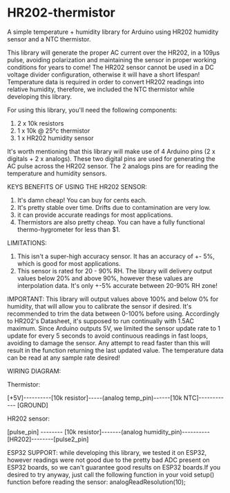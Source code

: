 # HR202-thermistor
A simple temperature + humidity library for Arduino using HR202 humidity sensor and a NTC thermistor.

This library will generate the proper AC current over the HR202, in a 109µs pulse, avoiding polarization and maintaining the sensor in proper working conditions for years to come! The HR202 sensor cannot be used in a DC voltage divider configuration, otherwise it will have a short lifespan! Temperature data is required in order to convert HR202 readings into relative humidity, therefore, we included the NTC thermistor while developing this library.

For using this library, you'll need the following components:
1) 2 x 10k resistors
2) 1 x 10k @ 25°c thermistor
3) 1 x HR202 humidity sensor

It's worth mentioning that this library will make use of 4 Arduino pins (2 x digitals + 2 x analogs). These two digital pins are used for generating the AC pulse across the HR202 sensor. The 2 analogs pins are for reading the temperature and humidity sensors.

KEYS BENEFITS OF USING THE HR202 SENSOR:
1) It's damn cheap! You can buy for cents each.
2) It's pretty stable over time. Drifts due to contamination are very low.
3) it can provide accurate readings for most applications.
4) Thermistors are also pretty cheap. You can have a fully functional thermo-hygrometer for less than $1.

LIMITATIONS:
1) This isn't a super-high accuracy sensor. It has an accuracy of +- 5%, which is good for most applications.
2) This sensor is rated for 20 - 90% RH. The library will delivery output values below 20% and above 90%, however these values are interpolation data. It's only +-5% accurate between 20-90% RH zone!

IMPORTANT:
This library will output values above 100% and below 0% for humidity, that will allow you to calibrate the sensor if desired. It's recommended to trim the data between 0-100% before using.
Accordingly to HR202's Datasheet, it's supposed to run continually with 1.5AC maximum. Since Arduino outputs 5V, we limited the sensor update rate to 1 update for every 5 seconds to avoid continuous readings in fast loops, avoiding to damage the sensor. Any attempt to read faster than this will result in the function returning the last updated value. The temperature data can be read at any sample rate desired!

WIRING DIAGRAM:

Thermistor:

[+5V]----------[10k resistor]-----(analog temp_pin)------[10k NTC]------------ [GROUND]

HR202 sensor:

[pulse_pin] -------- [10k resistor]-------(analog humidity_pin)----------[HR202]--------[pulse2_pin]


ESP32 SUPPORT:
while developing this library, we tested it on ESP32, however readings were not good due to the pretty bad ADC present on ESP32 boards, so we can't guarantee good results on ESP32 boards.If you desired to try anyway, just call the following function in your void setup() function before reading the sensor:
analogReadResolution(10);
